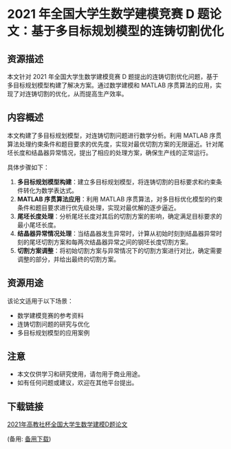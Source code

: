  # 2021 年全国大学生数学建模竞赛 D 题论文：基于多目标规划模型的连铸切割优化

 ## 资源描述
 本文针对 2021 年全国大学生数学建模竞赛 D 题提出的连铸切割优化问题，基于多目标规划模型构建了解决方案。通过数学建模和 MATLAB 序贯算法的应用，实现了对连铸切割的优化，从而提高生产效率。

 ## 内容概述
 本文构建了多目标规划模型，对连铸切割问题进行数学分析。利用 MATLAB 序贯算法处理约束条件和题目要求的优先度，实现对最优切割方案的无限逼近。针对尾坯长度和结晶器异常情况，提出了相应的处理方案，确保生产线的正常运行。

 具体步骤如下：

 1. **多目标规划模型构建**：建立多目标规划模型，将连铸切割的目标要求和约束条件转化为数学表达式。
 2. **MATLAB 序贯算法应用**：利用 MATLAB 序贯算法，对多目标优化模型的约束条件和题目要求进行优先级处理，实现对最优解的逐步逼近。
 3. **尾坯长度处理**：分析尾坯长度对其后的切割方案的影响，确定满足目标要求的最小尾坯长度。
 4. **结晶器异常情况处理**：当结晶器发生异常时，计算从初始时刻到结晶器异常时刻的尾坯切割方案和每两次结晶器异常之间的钢坯长度切割方案。
 5. **切割方案调整**：将初始切割方案与异常情况下的切割方案进行对比，确定需要调整的部分，并给出最终的切割方案。

 ## 资源用途
 该论文适用于以下场景：

 - 数学建模竞赛的参考资料
 - 连铸切割问题的研究与优化
 - 多目标规划模型的应用案例

 ## 注意
 - 本文仅供学习和研究使用，请勿用于商业用途。
 - 如有任何问题或建议，欢迎在其他平台提出。

 ## 下载链接
 [2021年高教社杯全国大学生数学建模D题论文](https://pan.quark.cn/s/60fca475545d) 

 (备用: [备用下载](https://pan.baidu.com/s/1AOHmowm_E1JPpEL0FysuQQ?pwd=1234))
